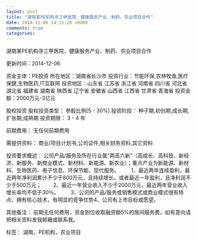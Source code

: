 ```yaml
---
layout: post
title: "湖南某PE机构寻三甲医院、健康服务产业、制药、农业项目合作"
date: 2014-12-06 14:15:28 +0800
comments: true
categories: 
---
```

湖南某PE机构寻三甲医院、健康服务产业、制药、农业项目合作



更新时间：2014-12-06

资金主体：PE投资
所在地区：湖南省长沙市
投资行业：节能环保,农林牧渔,医疗保健,生物医药,IT互联网
投资地区：山东省 江苏省 浙江省 河南省 四川省 河北省 湖北省 福建省 湖南省 陕西省 辽宁省 安徽省 山西省 江西省 甘肃省 青海省
投资金额：2000万元-3亿元

股权投资
股权投资类型：
                            参股比例[5 - 30%] 
                                                                                投资阶段：
                            种子期,初创期,成长期,扩张期,成熟期 
                                                                                                                                        投资期限：
                            3 - 4 年

前期费用：
无任何前期费用

需提供资料：
商业/项目计划书,公司证件,相关财务资料,其它资料

投资要求概述：
公司产品/服务及所在行业属“两高六新”（高成长、高科技、新经济、新服务、新商业模式、新材料、新能源、新农业）；重点产业为新能源、新材料、生物医药、电子信息、环保节能、现代服务。
　　1、最近两年连续盈利，最近两年净利润累计不少于800万元，且持续增长，或者最近一年盈利，且净利润不少于500万元；
　　2、最近一年营业收入不少于2000万元，最近两年营业收入增长率均不低于30％。
　　3、公司的产品/服务或销售模式或商业模式很有特点、拥有核心技术，有明显的竞争优势4、公司有上市目标或愿望。

其他备注：
前期无任何费用，资金到位收取融资额5%的居间服务费，如有意向请把相关资料发我邮箱或联系我。

标签：
湖南，PE机构，农业项目

